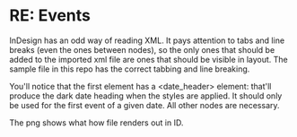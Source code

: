 # RE: Events

InDesign has an odd way of reading XML. It pays attention to tabs and line breaks (even the ones between nodes), so the only ones that should be added to the imported xml file are ones that should be visible in layout. The sample file in this repo has the correct tabbing and line breaking. 

You'll notice that the first <event> element has a <date_header> element: that'll produce the dark date heading when the styles are applied. It should only be used for the first event of a given date. All other nodes are necessary.
  
The png shows what how file renders out in ID. 
